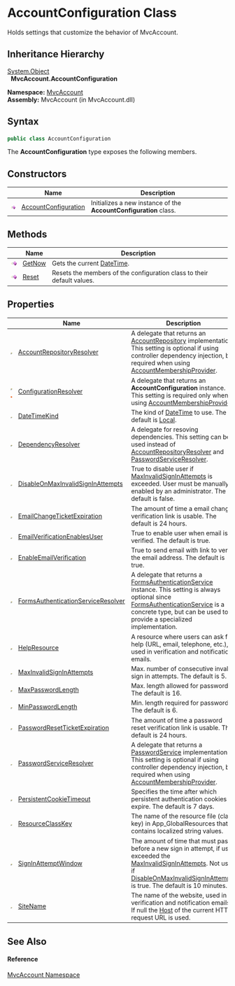 AccountConfiguration Class
==========================
Holds settings that customize the behavior of MvcAccount.


Inheritance Hierarchy
---------------------
[System.Object][1]  
  **MvcAccount.AccountConfiguration**  

**Namespace:** [MvcAccount][2]  
**Assembly:** MvcAccount (in MvcAccount.dll)

Syntax
------

```csharp
public class AccountConfiguration
```

The **AccountConfiguration** type exposes the following members.


Constructors
------------

                 | Name                      | Description                                                       
---------------- | ------------------------- | ----------------------------------------------------------------- 
![Public method] | [AccountConfiguration][3] | Initializes a new instance of the **AccountConfiguration** class. 


Methods
-------

                 | Name        | Description                                                            
---------------- | ----------- | ---------------------------------------------------------------------- 
![Public method] | [GetNow][4] | Gets the current [DateTime][5].                                        
![Public method] | [Reset][6]  | Resets the members of the configuration class to their default values. 


Properties
----------

                                   | Name                                     | Description                                                                                                                                                                                                              
---------------------------------- | ---------------------------------------- | ------------------------------------------------------------------------------------------------------------------------------------------------------------------------------------------------------------------------ 
![Public property]                 | [AccountRepositoryResolver][7]           | A delegate that returns an [AccountRepository][8] implementation. This setting is optional if using controller dependency injection, but required when using [AccountMembershipProvider][9].                             
![Public property]![Static member] | [ConfigurationResolver][10]              | A delegate that returns an **AccountConfiguration** instance. This setting is required only when using [AccountMembershipProvider][9].                                                                                   
![Public property]                 | [DateTimeKind][11]                       | The kind of [DateTime][5] to use. The default is [Local][12].                                                                                                                                                            
![Public property]                 | [DependencyResolver][13]                 | A delegate for resoving dependencies. This setting can be used instead of [AccountRepositoryResolver][7] and [PasswordServiceResolver][14].                                                                              
![Public property]                 | [DisableOnMaxInvalidSignInAttempts][15]  | True to disable user if [MaxInvalidSignInAttempts][16] is exceeded. User must be manually enabled by an administrator. The default is false.                                                                             
![Public property]                 | [EmailChangeTicketExpiration][17]        | The amount of time a email change verification link is usable. The default is 24 hours.                                                                                                                                  
![Public property]                 | [EmailVerificationEnablesUser][18]       | True to enable user when email is verified. The default is true.                                                                                                                                                         
![Public property]                 | [EnableEmailVerification][19]            | True to send email with link to verify the email address. The default is true.                                                                                                                                           
![Public property]                 | [FormsAuthenticationServiceResolver][20] | A delegate that returns a [FormsAuthenticationService][21] instance. This setting is always optional since [FormsAuthenticationService][21] is a concrete type, but can be used to provide a specialized implementation. 
![Public property]                 | [HelpResource][22]                       | A resource where users can ask for help (URL, email, telephone, etc.), used in verification and notification emails.                                                                                                     
![Public property]                 | [MaxInvalidSignInAttempts][16]           | Max. number of consecutive invalid sign in attempts. The default is 5.                                                                                                                                                   
![Public property]                 | [MaxPasswordLength][23]                  | Max. length allowed for passwords. The default is 16.                                                                                                                                                                    
![Public property]                 | [MinPasswordLength][24]                  | Min. length required for passwords. The default is 6.                                                                                                                                                                    
![Public property]                 | [PasswordResetTicketExpiration][25]      | The amount of time a password reset verification link is usable. The default is 24 hours.                                                                                                                                
![Public property]                 | [PasswordServiceResolver][14]            | A delegate that returns a [PasswordService][26] implementation. This setting is optional if using controller dependency injection, but required when using [AccountMembershipProvider][9].                               
![Public property]                 | [PersistentCookieTimeout][27]            | Specifies the time after which persistent authentication cookies expire. The default is 7 days.                                                                                                                          
![Public property]                 | [ResourceClassKey][28]                   | The name of the resource file (class key) in App_GlobalResources that contains localized string values.                                                                                                                  
![Public property]                 | [SignInAttemptWindow][29]                | The amount of time that must pass before a new sign in attempt, if user exceeded the [MaxInvalidSignInAttempts][16]. Not used if [DisableOnMaxInvalidSignInAttempts][15] is true. The default is 10 minutes.             
![Public property]                 | [SiteName][30]                           | The name of the website, used in verification and notification emails. If null the [Host][31] of the current HTTP request URL is used.                                                                                   


See Also
--------

#### Reference
[MvcAccount Namespace][2]  

[1]: http://msdn.microsoft.com/en-us/library/e5kfa45b
[2]: ../README.md
[3]: _ctor.md
[4]: GetNow.md
[5]: http://msdn.microsoft.com/en-us/library/03ybds8y
[6]: Reset.md
[7]: AccountRepositoryResolver.md
[8]: ../AccountRepository/README.md
[9]: ../../MvcAccount.Web.Security/AccountMembershipProvider/README.md
[10]: ConfigurationResolver.md
[11]: DateTimeKind.md
[12]: http://msdn.microsoft.com/en-us/library/shx7s921
[13]: DependencyResolver.md
[14]: PasswordServiceResolver.md
[15]: DisableOnMaxInvalidSignInAttempts.md
[16]: MaxInvalidSignInAttempts.md
[17]: EmailChangeTicketExpiration.md
[18]: EmailVerificationEnablesUser.md
[19]: EnableEmailVerification.md
[20]: FormsAuthenticationServiceResolver.md
[21]: ../FormsAuthenticationService/README.md
[22]: HelpResource.md
[23]: MaxPasswordLength.md
[24]: MinPasswordLength.md
[25]: PasswordResetTicketExpiration.md
[26]: ../PasswordService/README.md
[27]: PersistentCookieTimeout.md
[28]: ResourceClassKey.md
[29]: SignInAttemptWindow.md
[30]: SiteName.md
[31]: http://msdn.microsoft.com/en-us/library/kx8cbz3x
[Public method]: ../../_icons/pubmethod.gif "Public method"
[Public property]: ../../_icons/pubproperty.gif "Public property"
[Static member]: ../../_icons/static.gif "Static member"